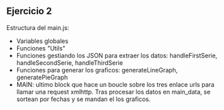 ## Ejercicio 2

Estructura del main.js:
- Variables globales
- Funciones "Utils"
- Funciones gestiando los JSON para extraer los datos: handleFirstSerie, handleSecondSerie, handleThirdSerie
- Funciones para generar los graficos: generateLineGraph, generatePieGraph
- MAIN: ultimo block que hace un boucle sobre los tres enlace urls para llamar una request xmlhttp. Tras procesar los datos en main_data, se sortean por fechas y se mandan el los graficos.
